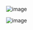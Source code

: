 ![image](https://github.com/understanding963852/img/assets/60366769/10f272b9-5d1a-4a4f-8a3e-75286fa90a78)

![image](https://github.com/understanding963852/img/assets/60366769/c9d7410e-e403-40c4-8ab6-6a1f94715412)

